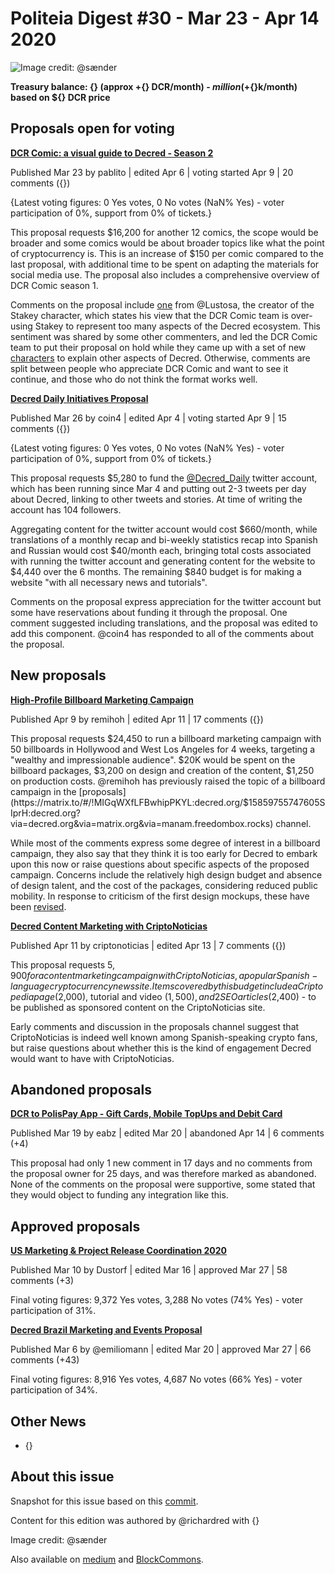 # Politeia Digest #30 - Mar 23 - Apr 14 2020

![Image credit: @sænder](img/issue0{}/0{24}-title.png)

**Treasury balance: {} (approx +{} DCR/month) - ${} million (+${}k/month) based on ${} DCR price**

## Proposals open for voting

**[DCR Comic: a visual guide to Decred - Season 2](https://proposals.decred.org/proposals/2f08f8518bc7672069a10ac6461fd9ab341d4a9e4c343fd4a7ec426250f3896f)**

Published Mar 23 by pablito | edited Apr 6 | voting started Apr 9 | 20 comments ({})

{Latest voting figures: 0 Yes votes, 0 No votes (NaN% Yes) - voter participation of 0%, support from 0% of tickets.}

This proposal requests $16,200 for another 12 comics, the scope would be broader and some comics would be about broader topics like what the point of cryptocurrency is. This is an increase of $150 per comic compared to the last proposal, with additional time to be spent on adapting the materials for social media use. The proposal also includes a comprehensive overview of DCR Comic season 1.

Comments on the proposal include [one](https://proposals.decred.org/proposals/2f08f8518bc7672069a10ac6461fd9ab341d4a9e4c343fd4a7ec426250f3896f/comments/13) from @Lustosa, the creator of the Stakey character, which states his view that the DCR Comic team is over-using Stakey to represent too many aspects of the Decred ecosystem. This sentiment was shared by some other commenters, and led the DCR Comic team to put their proposal on hold while they came up with a set of new [characters](https://github.com/pLabarta/dcrwebcomic/blob/master/Proposal2/NewChars.md) to explain other aspects of Decred. Otherwise, comments are split between people who appreciate DCR Comic and want to see it continue, and those who do not think the format works well.

**[Decred Daily Initiatives Proposal](https://proposals.decred.org/proposals/7d42c6f4bf3059b64789185af615c1df97cb61a379425933be5ff01d074ed4d5)**

Published Mar 26 by coin4 | edited Apr 4 | voting started Apr 9 | 15 comments ({})

{Latest voting figures: 0 Yes votes, 0 No votes (NaN% Yes) - voter participation of 0%, support from 0% of tickets.}

This proposal requests $5,280 to fund the [@Decred_Daily](https://twitter.com/Decred_Daily) twitter account, which has been running since Mar 4 and putting out 2-3 tweets per day about Decred, linking to other tweets and stories. At time of writing the account has 104 followers.

Aggregating content for the twitter account would cost $660/month, while translations of a monthly recap and bi-weekly statistics recap into Spanish and Russian would cost $40/month each, bringing total costs associated with running the twitter account and generating content for the website to $4,440 over the 6 months. The remaining $840 budget is for making a website "with all necessary news and tutorials".

Comments on the proposal express appreciation for the twitter account but some have reservations about funding it through the proposal. One comment suggested including translations, and the proposal was edited to add this component. @coin4 has responded to all of the comments about the proposal.

## New proposals

**[High-Profile Billboard Marketing Campaign](https://proposals.decred.org/proposals/bce7bf3cd1f74d571d23ac8a330ddf29a14a547ed0cc9c995f1a97dce733d1e1)**

Published Apr 9 by remihoh | edited Apr 11 | 17 comments ({})

This proposal requests $24,450 to run a billboard marketing campaign with 50 billboards in Hollywood and West Los Angeles for 4 weeks, targeting a "wealthy and impressionable audience". $20K would be spent on the billboard packages, $3,200 on design and creation of the content, $1,250 on production costs. @remihoh has previously raised the topic of a billboard campaign in the [proposals](https://matrix.to/#/!MIGqWXfLFBwhipPKYL:decred.org/$15859755747605SIprH:decred.org?via=decred.org&via=matrix.org&via=manam.freedombox.rocks) channel.

While most of the comments express some degree of interest in a billboard campaign, they also say that they think it is too early for Decred to embark upon this now or raise questions about specific aspects of the proposed campaign. Concerns include the relatively high design budget and absence of design talent, and the cost of the packages, considering reduced public mobility. In response to criticism of the first design mockups, these have been [revised](https://i.imgur.com/I1IPnAb.jpg).

**[Decred Content Marketing with CriptoNoticias](https://proposals.decred.org/proposals/83b59ef5ab40193a86073abbd93cea13ed6d071eecc78918ab5cf98cba7c7a67)**

Published Apr 11 by criptonoticias | edited Apr 13 | 7 comments ({})

This proposal requests $5,900 for a content marketing campaign with CriptoNoticias, a popular Spanish-language cryptocurrency news site. Items covered by this budget include a Criptopedia page ($2,000), tutorial and video ($1,500), and 2 SEO articles ($2,400) - to be published as sponsored content on the CriptoNoticias site.

Early comments and discussion in the proposals channel suggest that CriptoNoticias is indeed well known among Spanish-speaking crypto fans, but raise questions about whether this is the kind of engagement Decred would want to have with CriptoNoticias.

## Abandoned proposals

**[DCR to PolisPay App - Gift Cards, Mobile TopUps and Debit Card](https://proposals.decred.org/proposals/d3b16861a7e555db2fdd25b589123f4b6c4289c857fbdff329a4ffb1cb60c4d9)**

Published Mar 19 by eabz | edited Mar 20 | abandoned Apr 14 | 6 comments (+4)

This proposal had only 1 new comment in 17 days and no comments from the proposal owner for 25 days, and was therefore marked as abandoned. None of the comments on the proposal were supportive, some stated that they would object to funding any integration like this.

## Approved proposals

**[US Marketing & Project Release Coordination 2020](https://proposals.decred.org/proposals/c830ea5afea45a0aabf4092d1bea51fb10b8bfa2d8474aac03224f0f94d3d1af)**

Published Mar 10 by Dustorf | edited Mar 16 | approved Mar 27 | 58 comments (+3)

Final voting figures: 9,372 Yes votes, 3,288 No votes (74% Yes) - voter participation of 31%.

**[Decred Brazil Marketing and Events Proposal](https://proposals.decred.org/proposals/bc20f986c3ea2fed2ea074c377a89f1a4b956ea0d527a8b6c099a5a8f175beb5)**

Published Mar 6 by @emiliomann | edited Mar 20 | approved Mar 27 | 66 comments (+43)

Final voting figures: 8,916 Yes votes, 4,687 No votes (66% Yes) - voter participation of 34%.

## Other News

- {}

## About this issue

Snapshot for this issue based on this [commit]({}}).

Content for this edition was authored by @richardred with {}

Image credit: @sænder

Also available on [medium]({}) and [BlockCommons]({}).
